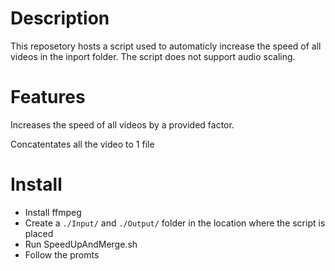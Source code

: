 # Description
This reposetory hosts a script used to automaticly increase the speed of all videos in the inport folder. The script does not support audio scaling.

# Features
Increases the speed of all videos by a provided factor.

Concatentates all the video to 1 file

# Install
 - Install ffmpeg
 - Create a ``./Input/`` and ``./Output/`` folder in the location where the script is placed
 - Run SpeedUpAndMerge.sh
 - Follow the promts
